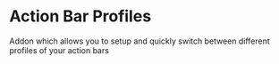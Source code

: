 Action Bar Profiles
===================

Addon which allows you to setup and quickly switch between different profiles of your action bars
